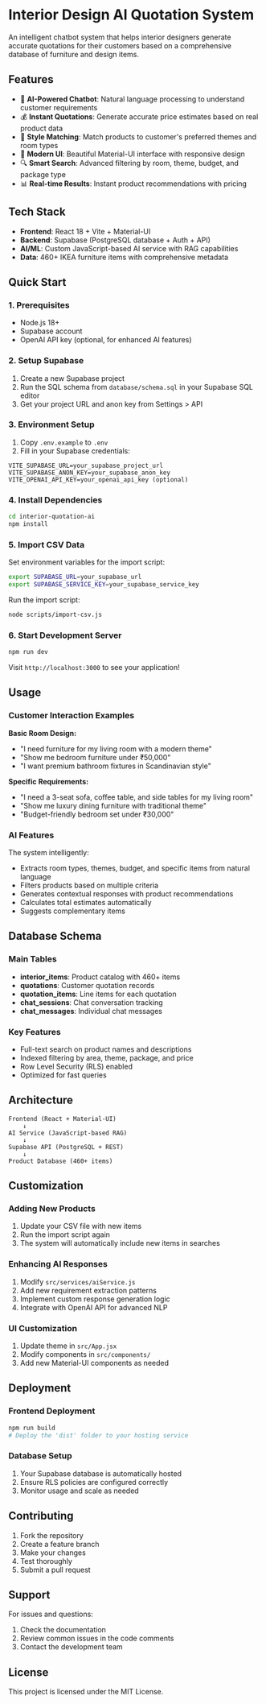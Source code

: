 # Interior Design AI Quotation System

An intelligent chatbot system that helps interior designers generate accurate quotations for their customers based on a comprehensive database of furniture and design items.

## Features

- 🤖 **AI-Powered Chatbot**: Natural language processing to understand customer requirements
- 💰 **Instant Quotations**: Generate accurate price estimates based on real product data
- 🎨 **Style Matching**: Match products to customer's preferred themes and room types
- 📱 **Modern UI**: Beautiful Material-UI interface with responsive design
- 🔍 **Smart Search**: Advanced filtering by room, theme, budget, and package type
- 📊 **Real-time Results**: Instant product recommendations with pricing

## Tech Stack

- **Frontend**: React 18 + Vite + Material-UI
- **Backend**: Supabase (PostgreSQL database + Auth + API)
- **AI/ML**: Custom JavaScript-based AI service with RAG capabilities
- **Data**: 460+ IKEA furniture items with comprehensive metadata

## Quick Start

### 1. Prerequisites

- Node.js 18+ 
- Supabase account
- OpenAI API key (optional, for enhanced AI features)

### 2. Setup Supabase

1. Create a new Supabase project
2. Run the SQL schema from `database/schema.sql` in your Supabase SQL editor
3. Get your project URL and anon key from Settings > API

### 3. Environment Setup

1. Copy `.env.example` to `.env`
2. Fill in your Supabase credentials:
```env
VITE_SUPABASE_URL=your_supabase_project_url
VITE_SUPABASE_ANON_KEY=your_supabase_anon_key
VITE_OPENAI_API_KEY=your_openai_api_key (optional)
```

### 4. Install Dependencies

```bash
cd interior-quotation-ai
npm install
```

### 5. Import CSV Data

Set environment variables for the import script:
```bash
export SUPABASE_URL=your_supabase_url
export SUPABASE_SERVICE_KEY=your_supabase_service_key
```

Run the import script:
```bash
node scripts/import-csv.js
```

### 6. Start Development Server

```bash
npm run dev
```

Visit `http://localhost:3000` to see your application!

## Usage

### Customer Interaction Examples

**Basic Room Design:**
- "I need furniture for my living room with a modern theme"
- "Show me bedroom furniture under ₹50,000"
- "I want premium bathroom fixtures in Scandinavian style"

**Specific Requirements:**
- "I need a 3-seat sofa, coffee table, and side tables for my living room"
- "Show me luxury dining furniture with traditional theme"
- "Budget-friendly bedroom set under ₹30,000"

### AI Features

The system intelligently:
- Extracts room types, themes, budget, and specific items from natural language
- Filters products based on multiple criteria
- Generates contextual responses with product recommendations
- Calculates total estimates automatically
- Suggests complementary items

## Database Schema

### Main Tables

- **interior_items**: Product catalog with 460+ items
- **quotations**: Customer quotation records
- **quotation_items**: Line items for each quotation
- **chat_sessions**: Chat conversation tracking
- **chat_messages**: Individual chat messages

### Key Features

- Full-text search on product names and descriptions
- Indexed filtering by area, theme, package, and price
- Row Level Security (RLS) enabled
- Optimized for fast queries

## Architecture

```
Frontend (React + Material-UI)
    ↓
AI Service (JavaScript-based RAG)
    ↓
Supabase API (PostgreSQL + REST)
    ↓
Product Database (460+ items)
```

## Customization

### Adding New Products

1. Update your CSV file with new items
2. Run the import script again
3. The system will automatically include new items in searches

### Enhancing AI Responses

1. Modify `src/services/aiService.js`
2. Add new requirement extraction patterns
3. Implement custom response generation logic
4. Integrate with OpenAI API for advanced NLP

### UI Customization

1. Update theme in `src/App.jsx`
2. Modify components in `src/components/`
3. Add new Material-UI components as needed

## Deployment

### Frontend Deployment

```bash
npm run build
# Deploy the 'dist' folder to your hosting service
```

### Database Setup

1. Your Supabase database is automatically hosted
2. Ensure RLS policies are configured correctly
3. Monitor usage and scale as needed

## Contributing

1. Fork the repository
2. Create a feature branch
3. Make your changes
4. Test thoroughly
5. Submit a pull request

## Support

For issues and questions:
1. Check the documentation
2. Review common issues in the code comments
3. Contact the development team

## License

This project is licensed under the MIT License.
   
 